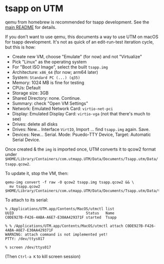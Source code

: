 # tsapp on UTM

qemu from homebrew is recommended for tsapp development.
See the [main README](README.md) for details.

If you don't want to use qemu, this documents a way to use UTM on
macOS for tsapp development. It's not as quick of an edit-run-test
iteration cycle, but this is how:

* Create new VM, choose "Emulate" (for now) and not "Virtualize"
* Pick "Linux" as the operating system
* For "Boot ISO Image", select the built `tsapp.img`
* Architecture: `x86_64` (for now; arm64 later)
* System: `Standard PC (...) (q35)`
* Memory: 1024 MB is fine for testing
* CPUs: Default
* Storage size: 3GB
* Shared Directory: none. Continue.
* Summary: check "Open VM Settings"
* Network: Emulated Network Card: `virtio-net-pci`
* Display: Emulated Display Card: `virtio-vga` (not that there's much to see)
* Drives: delete all disks
* Drives: New... Interface `VirtIO`, Import ... find `tsapp.img` again. Save.
* Devices: New... Serial. Mode: Psuedo-TTY Device, Target: Automatic Serial Device.

Once created & the `img` is imported once, UTM converts it to qcow2 format
under `$HOME/Library/Containers/com.utmapp.UTM/Data/Documents/Tsapp.utm/Data/tsapp.qcow2`.

To update it, stop the VM, then:

```
qemu-img convert -f raw -O qcow2 tsapp.img tsapp.qcow2 && \
  mv tsapp.qcow2 $HOME/Library/Containers/com.utmapp.UTM/Data/Documents/Tsapp.utm/Data/tsapp.qcow2
```

To attach to its serial:

```
% /Applications/UTM.app/Contents/MacOS/utmctl list
UUID                                 Status   Name
C0DE927B-F426-4ABA-A6E7-E30AA429371F started  Tsapp

% % /Applications/UTM.app/Contents/MacOS/utmctl attach C0DE927B-F426-4ABA-A6E7-E30AA429371F
WARNING: attach command is not implemented yet!
PTTY: /dev/ttys017

% screen /dev/ttys017
```

(Then `Ctrl-a K` to kill screen session)
